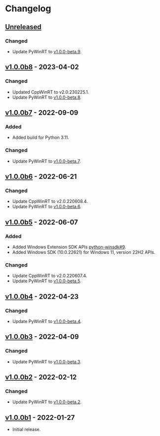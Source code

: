 <!-- refer to https://keepachangelog.com for guidance. -->

# Changelog

## [Unreleased]

### Changed
- Update PyWinRT to [v1.0.0-beta.9](https://github.com/pywinrt/pywinrt/releases/tag/v1.0.0-beta.9).

## [v1.0.0b8] - 2023-04-02

### Changed
- Updated CppWinRT to v2.0.230225.1.
- Update PyWinRT to [v1.0.0-beta.8](https://github.com/pywinrt/pywinrt/releases/tag/v1.0.0-beta.8).

## [v1.0.0b7] - 2022-09-09

### Added
- Added build for Python 3.11.

### Changed
- Update PyWinRT to [v1.0.0-beta.7](https://github.com/pywinrt/pywinrt/releases/tag/v1.0.0-beta.7).

## [v1.0.0b6] - 2022-06-21

### Changed
- Update CppWinRT to v2.0.220608.4.
- Update PyWinRT to [v1.0.0-beta.6](https://github.com/pywinrt/pywinrt/releases/tag/v1.0.0-beta.6).

## [v1.0.0b5] - 2022-06-07

### Added
- Added Windows Extension SDK APIs [python-winsdk#9](https://github.com/pywinrt/python-winsdk/issues/9).
- Added Windows SDK (10.0.22621) for Windows 11, version 22H2 APIs.

### Changed
- Update CppWinRT to v2.0.220607.4.
- Update PyWinRT to [v1.0.0-beta.5](https://github.com/pywinrt/pywinrt/releases/tag/v1.0.0-beta.5).

## [v1.0.0b4] - 2022-04-23

### Changed

- Update PyWinRT to [v1.0.0-beta.4](https://github.com/pywinrt/pywinrt/releases/tag/v1.0.0-beta.4).

## [v1.0.0b3] - 2022-04-09

### Changed

- Update PyWinRT to [v1.0.0-beta.3](https://github.com/pywinrt/pywinrt/releases/tag/v1.0.0-beta.3).

## [v1.0.0b2] - 2022-02-12

### Changed

- Update PyWinRT to [v1.0.0-beta.2](https://github.com/pywinrt/pywinrt/releases/tag/v1.0.0-beta.2).

## [v1.0.0b1] - 2022-01-27

- Initial release.


[Unreleased]: https://github.com/pywinrt/python-winsdk/compare/v1.0.0b8...HEAD
[v1.0.0b8]: https://github.com/pywinrt/python-winsdk/compare/v1.0.0b7...v1.0.0b8
[v1.0.0b7]: https://github.com/pywinrt/python-winsdk/compare/v1.0.0b6...v1.0.0b7
[v1.0.0b6]: https://github.com/pywinrt/python-winsdk/compare/v1.0.0b5...v1.0.0b6
[v1.0.0b5]: https://github.com/pywinrt/python-winsdk/compare/v1.0.0b4...v1.0.0b5
[v1.0.0b4]: https://github.com/pywinrt/python-winsdk/compare/v1.0.0b3...v1.0.0b4
[v1.0.0b3]: https://github.com/pywinrt/python-winsdk/compare/v1.0.0b2...v1.0.0b3
[v1.0.0b2]: https://github.com/pywinrt/python-winsdk/compare/v1.0.0b1...v1.0.0b2
[v1.0.0b1]: https://github.com/pywinrt/python-winsdk/tags/v1.0.0b1
